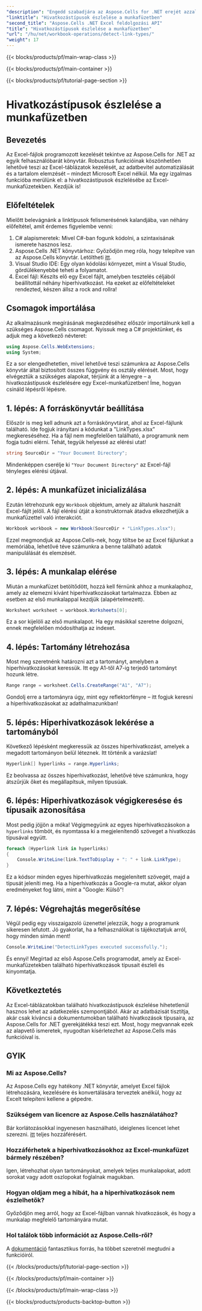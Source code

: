 ```yaml
---
"description": "Engedd szabadjára az Aspose.Cells for .NET erejét azzal, hogy megtanulod, hogyan észlelheted hatékonyan a hiperhivatkozások típusait az Excel-táblázatokban ezzel az átfogó útmutatóval."
"linktitle": "Hivatkozástípusok észlelése a munkafüzetben"
"second_title": "Aspose.Cells .NET Excel feldolgozási API"
"title": "Hivatkozástípusok észlelése a munkafüzetben"
"url": "/hu/net/workbook-operations/detect-link-types/"
"weight": 17
---
```


{{< blocks/products/pf/main-wrap-class >}}

{{< blocks/products/pf/main-container >}}

{{< blocks/products/pf/tutorial-page-section >}}

# Hivatkozástípusok észlelése a munkafüzetben

## Bevezetés
Az Excel-fájlok programozott kezelését tekintve az Aspose.Cells for .NET az egyik felhasználóbarát könyvtár. Robusztus funkcióinak köszönhetően lehetővé teszi az Excel-táblázatok kezelését, az adatbevitel automatizálását és a tartalom elemzését – mindezt Microsoft Excel nélkül. Ma egy izgalmas funkcióba merülünk el: a hivatkozástípusok észlelésébe az Excel-munkafüzetekben. Kezdjük is!
## Előfeltételek
Mielőtt belevágnánk a linktípusok felismerésének kalandjába, van néhány előfeltétel, amit érdemes figyelembe venni:
1. C# alapismeretek: Mivel C#-ban fogunk kódolni, a szintaxisának ismerete hasznos lesz.
2. Aspose.Cells .NET könyvtárhoz: Győződjön meg róla, hogy telepítve van az Aspose.Cells könyvtár. Letöltheti [itt](https://releases.aspose.com/cells/net/).
3. Visual Studio IDE: Egy olyan kódolási környezet, mint a Visual Studio, gördülékenyebbé teheti a folyamatot.
4. Excel fájl: Készíts elő egy Excel fájlt, amelyben tesztelés céljából beállítottál néhány hiperhivatkozást.
Ha ezeket az előfeltételeket rendezted, készen állsz a rock and rollra!
## Csomagok importálása
Az alkalmazásunk megírásának megkezdéséhez először importálnunk kell a szükséges Aspose.Cells csomagot. Nyissuk meg a C# projektünket, és adjuk meg a következő névteret:
```csharp
using Aspose.Cells.WebExtensions;
using System;
```
Ez a sor elengedhetetlen, mivel lehetővé teszi számunkra az Aspose.Cells könyvtár által biztosított összes függvény és osztály elérését.
Most, hogy elvégeztük a szükséges alapokat, térjünk át a lényegre – a hivatkozástípusok észlelésére egy Excel-munkafüzetben! Íme, hogyan csináld lépésről lépésre.
## 1. lépés: A forráskönyvtár beállítása
Először is meg kell adnunk azt a forráskönyvtárat, ahol az Excel-fájlunk található. Ide fogjuk irányítani a kódunkat a "LinkTypes.xlsx" megkereséséhez. Ha a fájl nem megfelelően található, a programunk nem fogja tudni elérni. Tehát, tegyük helyessé az elérési utat!
```csharp
string SourceDir = "Your Document Directory";
```
Mindenképpen cserélje ki `"Your Document Directory"` az Excel-fájl tényleges elérési útjával.
## 2. lépés: A munkafüzet inicializálása
Ezután létrehozunk egy `Workbook` objektum, amely az általunk használt Excel-fájlt jelöli. A fájl elérési útját a konstruktornak átadva elkezdhetjük a munkafüzettel való interakciót.
```csharp
Workbook workbook = new Workbook(SourceDir + "LinkTypes.xlsx");
```
Ezzel megmondjuk az Aspose.Cells-nek, hogy töltse be az Excel fájlunkat a memóriába, lehetővé téve számunkra a benne található adatok manipulálását és elemzését.
## 3. lépés: A munkalap elérése
Miután a munkafüzet betöltődött, hozzá kell férnünk ahhoz a munkalaphoz, amely az elemezni kívánt hiperhivatkozásokat tartalmazza. Ebben az esetben az első munkalappal kezdjük (alapértelmezett).
```csharp
Worksheet worksheet = workbook.Worksheets[0];
```
Ez a sor kijelöli az első munkalapot. Ha egy másikkal szeretne dolgozni, ennek megfelelően módosíthatja az indexet. 
## 4. lépés: Tartomány létrehozása
Most meg szeretnénk határozni azt a tartományt, amelyben a hiperhivatkozásokat keressük. Itt egy A1-től A7-ig terjedő tartományt hozunk létre.
```csharp
Range range = worksheet.Cells.CreateRange("A1", "A7");
```
Gondolj erre a tartományra úgy, mint egy reflektorfényre – itt fogjuk keresni a hiperhivatkozásokat az adathalmazunkban!
## 5. lépés: Hiperhivatkozások lekérése a tartományból
Következő lépésként megkeressük az összes hiperhivatkozást, amelyek a megadott tartományon belül léteznek. Itt történik a varázslat!
```csharp
Hyperlink[] hyperlinks = range.Hyperlinks;
```
Ez beolvassa az összes hiperhivatkozást, lehetővé téve számunkra, hogy átszűrjük őket és megállapítsuk, milyen típusúak.
## 6. lépés: Hiperhivatkozások végigkeresése és típusaik azonosítása
Most pedig jöjjön a móka! Végigmegyünk az egyes hiperhivatkozásokon a `hyperlinks` tömböt, és nyomtassa ki a megjelenítendő szöveget a hivatkozás típusával együtt.
```csharp
foreach (Hyperlink link in hyperlinks)
{
	Console.WriteLine(link.TextToDisplay + ": " + link.LinkType);
}
```
Ez a kódsor minden egyes hiperhivatkozás megjelenített szövegét, majd a típusát jeleníti meg. Ha a hiperhivatkozás a Google-ra mutat, akkor olyan eredményeket fog látni, mint a "Google: Külső"!
## 7. lépés: Végrehajtás megerősítése
Végül pedig egy visszaigazoló üzenettel jelezzük, hogy a programunk sikeresen lefutott. Jó gyakorlat, ha a felhasználókat is tájékoztatjuk arról, hogy minden simán ment!
```csharp
Console.WriteLine("DetectLinkTypes executed successfully.");
```
És ennyi! Megírtad az első Aspose.Cells programodat, amely az Excel-munkafüzetekben található hiperhivatkozások típusait észleli és kinyomtatja.
## Következtetés
Az Excel-táblázatokban található hivatkozástípusok észlelése hihetetlenül hasznos lehet az adatkezelés szempontjából. Akár az adatbázisát tisztítja, akár csak kíváncsi a dokumentumokban található hivatkozások típusaira, az Aspose.Cells for .NET gyerekjátékká teszi ezt. Most, hogy megvannak ezek az alapvető ismeretek, nyugodtan kísérletezhet az Aspose.Cells más funkcióival is.
## GYIK
### Mi az Aspose.Cells?
Az Aspose.Cells egy hatékony .NET könyvtár, amelyet Excel fájlok létrehozására, kezelésére és konvertálására terveztek anélkül, hogy az Excelt telepíteni kellene a gépedre.
### Szükségem van licencre az Aspose.Cells használatához?
Bár korlátozásokkal ingyenesen használható, ideiglenes licencet lehet szerezni. [itt](https://purchase.aspose.com/temporary-license/) teljes hozzáférésért.
### Hozzáférhetek a hiperhivatkozásokhoz az Excel-munkafüzet bármely részében?
Igen, létrehozhat olyan tartományokat, amelyek teljes munkalapokat, adott sorokat vagy adott oszlopokat foglalnak magukban.
### Hogyan oldjam meg a hibát, ha a hiperhivatkozások nem észlelhetők?
Győződjön meg arról, hogy az Excel-fájlban vannak hivatkozások, és hogy a munkalap megfelelő tartományára mutat.
### Hol találok több információt az Aspose.Cells-ről?
A [dokumentáció](https://reference.aspose.com/cells/net/) fantasztikus forrás, ha többet szeretnél megtudni a funkcióiról.

{{< /blocks/products/pf/tutorial-page-section >}}

{{< /blocks/products/pf/main-container >}}

{{< /blocks/products/pf/main-wrap-class >}}

{{< blocks/products/products-backtop-button >}}